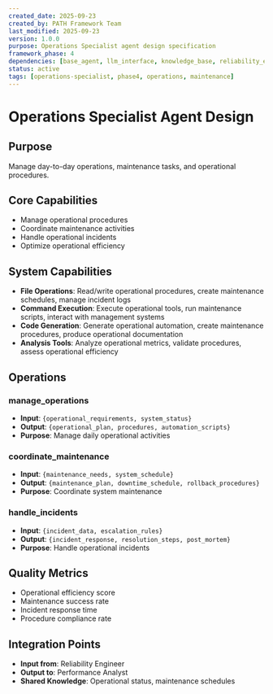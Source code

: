 ```yaml
---
created_date: 2025-09-23
created_by: PATH Framework Team
last_modified: 2025-09-23
version: 1.0.0
purpose: Operations Specialist agent design specification
framework_phase: 4
dependencies: [base_agent, llm_interface, knowledge_base, reliability_engineer]
status: active
tags: [operations-specialist, phase4, operations, maintenance]
---
```


# Operations Specialist Agent Design

## Purpose
Manage day-to-day operations, maintenance tasks, and operational procedures.

## Core Capabilities
- Manage operational procedures
- Coordinate maintenance activities
- Handle operational incidents
- Optimize operational efficiency

## System Capabilities
- **File Operations**: Read/write operational procedures, create maintenance schedules, manage incident logs
- **Command Execution**: Execute operational tools, run maintenance scripts, interact with management systems
- **Code Generation**: Generate operational automation, create maintenance procedures, produce operational documentation
- **Analysis Tools**: Analyze operational metrics, validate procedures, assess operational efficiency

## Operations

### manage_operations
- **Input**: `{operational_requirements, system_status}`
- **Output**: `{operational_plan, procedures, automation_scripts}`
- **Purpose**: Manage daily operational activities

### coordinate_maintenance
- **Input**: `{maintenance_needs, system_schedule}`
- **Output**: `{maintenance_plan, downtime_schedule, rollback_procedures}`
- **Purpose**: Coordinate system maintenance

### handle_incidents
- **Input**: `{incident_data, escalation_rules}`
- **Output**: `{incident_response, resolution_steps, post_mortem}`
- **Purpose**: Handle operational incidents

## Quality Metrics
- Operational efficiency score
- Maintenance success rate
- Incident response time
- Procedure compliance rate

## Integration Points
- **Input from**: Reliability Engineer
- **Output to**: Performance Analyst
- **Shared Knowledge**: Operational status, maintenance schedules